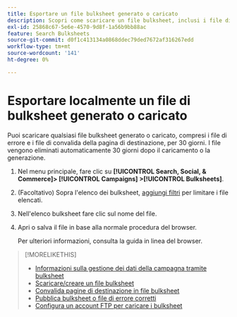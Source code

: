 ```yaml
---
title: Esportare un file bulksheet generato o caricato
description: Scopri come scaricare un file bulksheet, inclusi i file di errore e i file di convalida della pagina di destinazione.
exl-id: 25868c67-5e6e-4570-9d8f-1a56b9bb88ac
feature: Search Bulksheets
source-git-commit: d0f1c413134a0868ddec79ded7672af316267edd
workflow-type: tm+mt
source-wordcount: '141'
ht-degree: 0%

---
```


# Esportare localmente un file di bulksheet generato o caricato

Puoi scaricare qualsiasi file bulksheet generato o caricato, compresi i file di errore e i file di convalida della pagina di destinazione, per 30 giorni. I file vengono eliminati automaticamente 30 giorni dopo il caricamento o la generazione.

1. Nel menu principale, fare clic su **[!UICONTROL Search, Social, & Commerce]> [!UICONTROL Campaigns] >[!UICONTROL Bulksheets]**.

1. (Facoltativo) Sopra l&#39;elenco dei bulksheet, [aggiungi filtri](/help/search-social-commerce/common-tasks/data-views/ad-hoc-settings/column-filter-apply-from-column-heading.md) per limitare i file elencati.

1. Nell&#39;elenco bulksheet fare clic sul nome del file.

1. Apri o salva il file in base alla normale procedura del browser.

   Per ulteriori informazioni, consulta la guida in linea del browser.

>[!MORELIKETHIS]
>
>* [Informazioni sulla gestione dei dati della campagna tramite bulksheet](bulksheet-about.md)
>* [Scaricare/creare un file bulksheet](/help/search-social-commerce/campaign-management/bulksheets/bulksheet-download.md)
>* [Convalida pagine di destinazione in file bulksheet](bulksheet-validate-landing-pages.md)
>* [Pubblica bulksheet o file di errore corretti](bulksheet-post.md)
>* [Configura un account FTP per caricare i bulksheet](/help/search-social-commerce/campaign-management/bulksheets/bulksheet-ftp-account.md)
